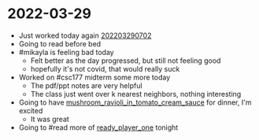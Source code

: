 # 2022-03-29
- Just worked today again [202203290702](202203290702.md)
- Going to read before bed
- #mikayla is feeling bad today
	- Felt better as the day progressed, but still not feeling good
	- hopefully it's not covid, that would really suck
- Worked on #csc177 midterm some more today
	- The pdf/ppt notes are very helpful
	- The class just went over k nearest neighbors, nothing interesting
- Going to have [mushroom_ravioli_in_tomato_cream_sauce](mushroom_ravioli_in_tomato_cream_sauce.md) for dinner, I'm excited
	- It was great
- Going to #read more of [ready_player_one](ready_player_one.md) tonight